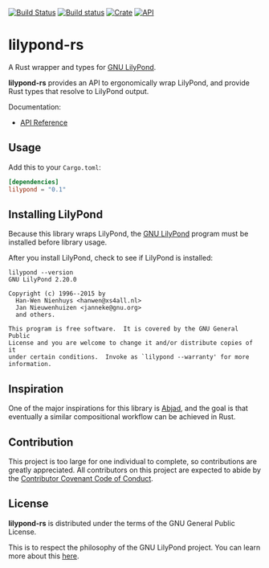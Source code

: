 [![Build Status](https://travis-ci.com/jaredforth/lilypond.svg?token=mH2pScYxqRkBEzpBQAu6&branch=master)](https://travis-ci.com/jaredforth/lilypond)
[![Build status](https://ci.appveyor.com/api/projects/status/w75cp0q4qr0hngf8?svg=true)](https://ci.appveyor.com/project/jaredforth/lilypond)
[![Crate](https://img.shields.io/crates/v/lilypond.svg)](https://crates.io/crates/lilypond)
[![API](https://docs.rs/lilypond/badge.svg)](https://docs.rs/lilypond)

# lilypond-rs

A Rust wrapper and types for [GNU LilyPond](https://lilypond.org/).

**lilypond-rs** provides an API to ergonomically wrap LilyPond, and provide Rust types that resolve to LilyPond output.

Documentation:
-   [API Reference](https://docs.rs/lilypond)


## Usage

Add this to your `Cargo.toml`:

```toml
[dependencies]
lilypond = "0.1"
```

## Installing LilyPond

Because this library wraps LilyPond, the [GNU LilyPond](https://lilypond.org/) program must be installed before library usage.

After you install LilyPond, check to see if LilyPond is installed:

```shell script
lilypond --version
GNU LilyPond 2.20.0

Copyright (c) 1996--2015 by
  Han-Wen Nienhuys <hanwen@xs4all.nl>
  Jan Nieuwenhuizen <janneke@gnu.org>
  and others.

This program is free software.  It is covered by the GNU General Public
License and you are welcome to change it and/or distribute copies of it
under certain conditions.  Invoke as `lilypond --warranty' for more
information.
```

## Inspiration

One of the major inspirations for this library is [Abjad](http://abjad.mbrsi.org/), and the goal is that eventually a similar compositional workflow can be achieved in Rust.

## Contribution 

This project is too large for one individual to complete, so contributions are greatly appreciated. All contributors on this project are expected to abide by the [Contributor Covenant Code of Conduct](/code_of_conduct.md).
## License

**lilypond-rs** is distributed under the terms of the GNU General Public License. 

This is to respect the philosophy of the GNU LilyPond project. You can learn more about this [here](https://lilypond.org/freedom.html).